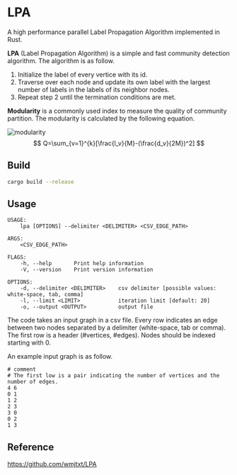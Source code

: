 # LPA

A high performance parallel Label Propagation Algorithm implemented in Rust.

**LPA** (Label Propagation Algorithm) is a simple and fast community detection algorithm. The algorithm is as follow.

1. Initialize the label of every vertice with its id.
2. Traverse over each node and update its own label with the largest number of labels in the labels of its neighbor nodes.
3. Repeat step 2 until the termination conditions are met.

**Modularity** is a commonly used index to measure the quality of community partition. The modularity is calculated by the following equation.

![modularity](https://latex.codecogs.com/gif.download?Q%3D%5Csum_%7Bv%3D1%7D%5E%7Bk%7D%5B%5Cfrac%7Bl_v%7D%7BM%7D-%28%5Cfrac%7Bd_v%7D%7B2M%7D%29%5E2%5D)
$$
Q=\sum_{v=1}^{k}[\frac{l_v}{M}-(\frac{d_v}{2M})^2]
$$

## Build

```bash
cargo build --release
```

## Usage

```
USAGE:
    lpa [OPTIONS] --delimiter <DELIMITER> <CSV_EDGE_PATH>

ARGS:
    <CSV_EDGE_PATH>    

FLAGS:
    -h, --help       Print help information
    -V, --version    Print version information

OPTIONS:
    -d, --delimiter <DELIMITER>    csv delimiter [possible values: white-space, tab, comma]
    -l, --limit <LIMIT>            iteration limit [default: 20]
    -o, --output <OUTPUT>          output file
```

The code takes an input graph in a csv file. Every row indicates an edge between two nodes separated by a delimiter (white-space, tab or comma). The first row is a header (#vertices, #edges). Nodes should be indexed starting with 0.

An example input graph is as follow.

```
# comment
# The first low is a pair indicating the number of vertices and the number of edges.
4 6
0 1
1 2
2 3
3 0
0 2
1 3
```

## Reference
https://github.com/wmjtxt/LPA
